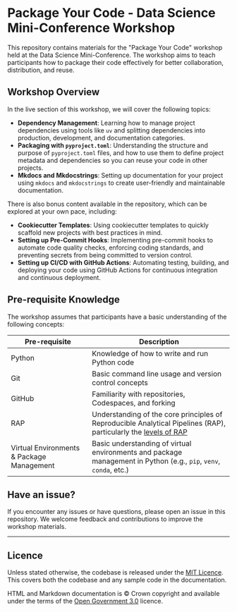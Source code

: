 # Package Your Code - Data Science Mini-Conference Workshop

This repository contains materials for the "Package Your Code" workshop held at the Data Science Mini-Conference. The workshop aims to teach participants how to package their code effectively for better collaboration, distribution, and reuse.

## Workshop Overview

In the live section of this workshop, we will cover the following topics:

* **Dependency Management**: Learning how to manage project dependencies using tools like `uv` and splitting dependencies into production, development, and documentation categories.
* **Packaging with `pyproject.toml`**: Understanding the structure and purpose of `pyproject.toml` files, and how to use them to define project metadata and dependencies so you can reuse your code in other projects.
* **Mkdocs and Mkdocstrings**: Setting up documentation for your project using `mkdocs` and `mkdocstrings` to create user-friendly and maintainable documentation.

There is also bonus content available in the repository, which can be explored at your own pace, including:

* **Cookiecutter Templates**: Using cookiecutter templates to quickly scaffold new projects with best practices in mind.
* **Setting up Pre-Commit Hooks**: Implementing pre-commit hooks to automate code quality checks, enforcing coding standards, and preventing secrets from being committed to version control.
* **Setting up CI/CD with GitHub Actions**: Automating testing, building, and deploying your code using GitHub Actions for continuous integration and continuous deployment.

## Pre-requisite Knowledge

The workshop assumes that participants have a basic understanding of the following concepts:

| Pre-requisite | Description |
|---------------|-------------|
| Python        | Knowledge of how to write and run Python code |
| Git           | Basic command line usage and version control concepts |
| GitHub        | Familiarity with repositories, Codespaces, and forking |
| RAP           | Understanding of the core principles of Reproducible Analytical Pipelines (RAP), particularly the [levels of RAP](https://nhsdigital.github.io/rap-community-of-practice/introduction_to_RAP/levels_of_RAP) |
| Virtual Environments & Package Management | Basic understanding of virtual environments and package management in Python (e.g., `pip`, `venv`, `conda`, etc.) |

## Have an issue? 

If you encounter any issues or have questions, please open an issue in this repository. We welcome feedback and contributions to improve the workshop materials.


--------

## Licence

Unless stated otherwise, the codebase is released under the [MIT Licence](./LICENSE). This covers both the codebase and any sample code in the documentation.

HTML and Markdown documentation is © Crown copyright and available under the terms of the [Open Government 3.0](https://www.nationalarchives.gov.uk/doc/open-government-licence/version/3/) licence.